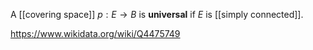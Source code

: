 A [[covering space]] $p:E\to B$ is **universal** if $E$ is [[simply connected]].

https://www.wikidata.org/wiki/Q4475749